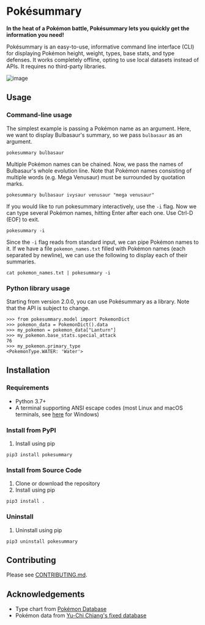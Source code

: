 # Pokésummary
**In the heat of a Pokémon battle,
Pokésummary lets you quickly get the information you need!**

Pokésummary is an easy-to-use, informative command line interface (CLI)
for displaying Pokémon height, weight, types, base stats, and type defenses.
It works completely offline, opting to use local datasets instead of APIs.
It requires no third-party libraries.

![image](https://user-images.githubusercontent.com/29507110/113649578-adaebe00-965c-11eb-992f-7a0e2b051967.png)


## Usage

### Command-line usage
The simplest example is passing a Pokémon name as an argument.
Here, we want to display Bulbasaur's summary,
so we pass `bulbasaur` as an argument.

    pokesummary bulbasaur

Multiple Pokémon names can be chained.
Now, we pass the names of Bulbasaur's whole evolution line.
Note that Pokémon names consisting of multiple words
(e.g. Mega Venusaur) must be surrounded by quotation marks.

    pokesummary bulbasaur ivysaur venusaur "mega venusaur"

If you would like to run pokesummary interactively,
use the `-i` flag.
Now we can type several Pokémon names,
hitting Enter after each one.
Use Ctrl-D (EOF) to exit.

    pokesummary -i

Since the `-i` flag reads from standard input,
we can pipe Pokémon names to it.
If we have a file `pokemon_names.txt`
filled with Pokémon names (each separated by newline),
we can use the following to display each of their summaries.

    cat pokemon_names.txt | pokesummary -i

### Python library usage
Starting from version 2.0.0, you can use Pokésummary as a library.
Note that the API is subject to change.
```pycon
>>> from pokesummary.model import PokemonDict
>>> pokemon_data = PokemonDict().data
>>> my_pokemon = pokemon_data["Lanturn"]
>>> my_pokemon.base_stats.special_attack
76
>>> my_pokemon.primary_type
<PokemonType.WATER: 'Water'>
```

## Installation

### Requirements
- Python 3.7+
- A terminal supporting ANSI escape codes
(most Linux and macOS terminals,
see [here](https://superuser.com/questions/413073/windows-console-with-ansi-colors-handling) for Windows)

### Install from PyPI
1. Install using pip
```console
pip3 install pokesummary
```

### Install from Source Code
1. Clone or download the repository
2. Install using pip
```console
pip3 install .
```

### Uninstall
1. Uninstall using pip
```console
pip3 uninstall pokesummary
```

## Contributing
Please see [CONTRIBUTING.md](./CONTRIBUTING.md).

## Acknowledgements
- Type chart from [Pokémon Database](https://pokemondb.net/type)
- Pokémon data from [Yu-Chi Chiang's fixed database](https://www.kaggle.com/mrdew25/pokemon-database/discussion/165031)
